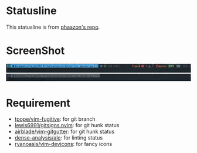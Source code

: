 Statusline
==========
This statusline is from [phaazon's repo](https://github.com/phaazon/config/blob/master/nvim-lua/statusline.vim).


ScreenShot
==========
![Active statusline](media/active.png)
![Inactive statusline](media/inactive.png)

Requirement
===========
- [tpope/vim-fugitive](https://github.com/tpope/vim-fugitive): for git branch
- [lewis6991/gitsigns.nvim](https://github.com/lewis6991/gitsigns.nvim): for git hunk status
- [airblade/vim-gitgutter](https://github.com/airblade/vim-gitgutter): for git hunk status
- [dense-analysis/ale](https://github.com/dense-analysis/ale): for linting status
- [ryanoasis/vim-devicons](https://github.com/ryanoasis/vim-devicons): for fancy icons
